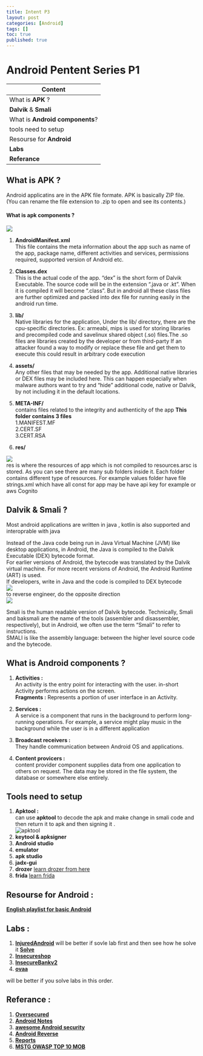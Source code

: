 ```yaml
---
title: Intent P3
layout: post
categories: [Android]
tags: []
toc: true
published: true
---
```

# Android Pentent Series P1

| Content                                                     |
| ----------------------------------------------------------- |
|  What is **APK** ?                                       |
| **Dalvik** & **Smali**                   |
|What is **Android components**?                                    |
|  tools need to setup                                 |
|  Resourse for **Android**                                      |
|  **Labs**                                                 |
| **Referance**                                            |


## What is **APK** ?
Android applicatins are in the APK file formate.
APK is basically ZIP file. (You can rename the file extension to .zip to open and see its contents.)
#### What is apk components ?
![](https://i.imgur.com/Df9M19d.png)

1.  **AndroidManifest.xml** <br/>
This file contains the meta information about the app such as name of the app, package name, different activities and services, permissions required, supported version of Android etc.

2. **Classes.dex** <br/>
This is the actual code of the app. “dex” is the short form of Dalvik Executable. The source code will be in the extension “.java or .kt”. When it is compiled it will become “.class”. But in android all these class files are further optimized and packed into dex file for running easily in the android run time.
3. **lib/** <br/>
Native libraries for the application, Under the lib/ directory, there are the cpu-specific directories. Ex: armeabi, mips
is used for storing libraries and precompiled code and savelinux shared object (.so) files.The .so files are libraries created by the developer or from  third-party If an attacker found a way to modify or replace these file and get them to execute this could result in arbitrary code execution
4. **assets/** <br/>
Any other files that may be needed by the app.
Additional native libraries or DEX files may be included here. This can happen especially when malware authors want to try and “hide” additional code, native or Dalvik, by not including it in the default locations.
5. **META-INF/**<br/>
contains files related to the integrity and authenticity of the app
**This folder contains 3 files** <br/>
1.MANIFEST.MF<br/>
2.CERT.SF <br/>
3.CERT.RSA <br/>
6. **res/** <br/>

![](https://i.imgur.com/AkO2dQo.png)
<br/>
res is where the resources of app which is not compiled to resources.arsc is stored. As you can see there are many sub folders inside it. Each folder contains different type of resources. 
For example values folder have file   strings.xml  which have all const for app may be have api key for example  or aws Cognito <br/>
## Dalvik & Smali ?
Most android applications are written in java , kotlin is also supported and interoprable with java <br/>

Instead of the Java code being run in Java Virtual Machine (JVM) like desktop applications, in Android, the Java is compiled to the Dalvik Executable (DEX) bytecode format. <br/>
For earlier versions of Android, the bytecode was translated by the Dalvik virtual machine. For more recent versions of Android, the Android Runtime (ART) is used. <br/>
If developers, write in Java and the code is compiled to DEX bytecode <br/>
![](https://i.imgur.com/JPJsb8q.png)
<br/> to reverse engineer, do the opposite direction <br/>
![](https://i.imgur.com/dHK1fYY.png)

Smali is the human readable version of Dalvik bytecode. Technically, Smali and baksmali are the name of the tools (assembler and disassembler, respectively), but in Android, we often use the term “Smali” to refer to instructions. <br/>
 SMALI is like the assembly language: between the higher level source code and the bytecode. <br/>


##  What is **Android components** ?

1. **Activities :** <br/>
An activity is the entry point for interacting with the user.
in-short Activity performs actions on the screen. <br/>
**Fragments :** Represents a portion of user interface in an Activity.
2. **Services :** <br/>
A service is a component that runs in the background to perform long-running operations. For example, a service might play music in the background while the user is in a different application
3. **Broadcast receivers :** <br/>
They handle communication between Android OS and applications.

4. **Content provicers :** <br/>
content provider component supplies data from one application to others on request.
The data may be stored in the file system, the database or somewhere else entirely.

## Tools need to setup 

1. **Apktool :** <br/>
 can use **apktool** to decode the apk and make change in smali code and then return it to apk and then signing it . <br/>
![apktool](https://i.imgur.com/Yah96RP.png)  <br/>
2. **keytool & apksigner** <br/>
3. **Android studio** <br/>
4. **emulator** <br/>
5. **apk studio** <br/>
6. **jadx-gui** <br/>
7. **drozer** [learn drozer from here](https://book.hacktricks.xyz/mobile-apps-pentesting/android-app-pentesting/drozer-tutorial)
8. **frida**  [learn frida](https://www.youtube.com/watch?v=iMNs8YAy6pk&ab_channel=sambal0x)


## **Resourse for Android :** 
[**English playlist for basic Android**](https://www.youtube.com/playlist?list=PLa2a0gT4SdEeCoYDX-5SkmL81U7atDZVd)
## **Labs :** 

1. [**InjuredAndroid**](https://github.com/B3nac/InjuredAndroid) will be better if sovle lab first and then see how he solve it [**Solve**](https://docs.google.com/presentation/d/1gK2vYdvwFn8r8dSawIWRRIF4yDF4qmMY2qEelS1M7rI/edit#slide=id.p)
2. [**Insecureshop**](https://github.com/optiv/Insecureshop)
3. [**InsecureBankv2**](https://github.com/dineshshetty/Android-InsecureBankv2)
4. [**ovaa**](https://github.com/oversecured/ovaa) 

will be better if you solve labs in this order.


## **Referance :** 
1. [**Oversecured**](https://blog.oversecured.com/)
2. [**Android Notes**](https://techvomit.net/android-security-notes/)
3. [**awesome Android security**](https://github.com/saeidshirazi/awesome-android-security)
4. [**Android Reverse**](https://www.ragingrock.com/AndroidAppRE/app_fundamentals.html)
5. [**Reports**](https://github.com/B3nac/Android-Reports-and-Resources)
6. [**MSTG OWASP TOP 10 MOB**](https://mobile-security.gitbook.io/mobile-security-testing-guide/overview/0x03-overview)
